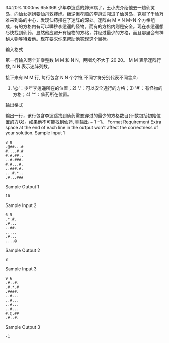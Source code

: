 
34.20%
1000ms
65536K
少年李逍遥的婶婶病了，王小虎介绍他去一趟仙灵岛，向仙女姐姐要仙丹救婶婶。叛逆但孝顺的李逍遥闯进了仙灵岛，克服了千险万难来到岛的中心，发现仙药摆在了迷阵的深处。迷阵由 
M
×
N
M×N 个方格组成，有的方格内有可以瞬秒李逍遥的怪物，而有的方格内则是安全。现在李逍遥想尽快找到仙药，显然他应避开有怪物的方格，并经过最少的方格，而且那里会有神秘人物等待着他。现在要求你来帮助他实现这个目标。

输入格式

第一行输入两个非零整数 
M
M 和 
N
N，两者均不大于 
20
20。
M
M 表示迷阵行数, 
N
N 表示迷阵列数。

接下来有 
M
M 行, 每行包含 
N
N 个字符,不同字符分别代表不同含义:

1) '@'：少年李逍遥所在的位置；2) '.'：可以安全通行的方格；3) '#'：有怪物的方格；4) '*'：仙药所在位置。

输出格式

输出一行，该行包含李逍遥找到仙药需要穿过的最少的方格数目(计数包括初始位置的方块)。如果他不可能找到仙药, 则输出 
−
1
−1。
Format Requirement
Extra space at the end of each line in the output won't affect the correctness of your solution.
Sample Input 1
```
8 8
.@##...#
#....#.#
#.#.##..
..#.###.
#.#...#.
..###.#.
...#.*..
.#...###
```
Sample Output 1
```
10
```
Sample Input 2
```
6 5
.*.#.
.#...
..##.
.....
.#...
....@
```
Sample Output 2

```
8
```
Sample Input 3

```
9 6
.#..#. 
.#.*.# 
.####. 
..#... 
..#... 
..#... 
..#... 
#.@.## 
.#..#.
```
Sample Output 3
```
-1
```